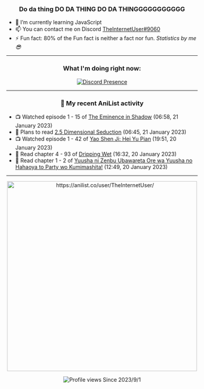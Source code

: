 <div align="center">

### Do da thing DO DA THING DO DA THINGGGGGGGGGGG
</div>

- 🌱 I’m currently learning JavaScript
- 📫 You can contact me on Discord [TheInternetUser#9060](https://discord.com/users/534117072796385300)
- ⚡ Fun fact: 80% of the Fun fact is neither a fact nor fun. _Statistics by me 😎_
<hr>

<div align="center">

### What I'm doing right now:
[![Discord Presence](https://lanyard.cnrad.dev/api/534117072796385300)](https://discord.com/users/534117072796385300)
<hr>
  
### 🌸 My recent AniList activity

</div>

<!-- ANILIST_ACTIVITY:start -->

-   📺 Watched episode 1 - 15 of [The Eminence in Shadow](https://anilist.co/anime/130298) (06:58, 21 January 2023)
-   📖 Plans to read [2.5 Dimensional Seduction](https://anilist.co/manga/110785) (06:45, 21 January 2023)
-   📺 Watched episode 1 - 42 of [Yao Shen Ji: Hei Yu Pian](https://anilist.co/anime/116964) (19:51, 20 January 2023)
-   📖 Read chapter 4 - 93 of [Dripping Wet](https://anilist.co/manga/133057) (16:32, 20 January 2023)
-   📖 Read chapter 1 - 2 of [Yuusha ni Zenbu Ubawareta Ore wa Yuusha no Hahaoya to Party wo Kumimashita!](https://anilist.co/manga/159187) (12:49, 20 January 2023)

<!-- ANILIST_ACTIVITY:end -->
<hr>

<div align="center">

<img width="500" alt="https://anilist.co/user/TheInternetUser/" src="https://img.anili.st/User/929966"/>

![Profile views](https://gpvc.arturio.dev/TheInternetUse7) Since 2023/9/1

</div>
